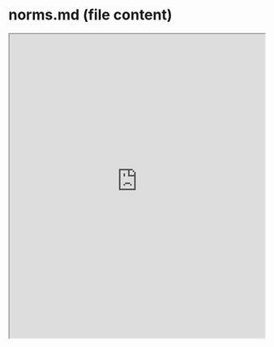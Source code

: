 # norms.md (file content)
<iframe src="https://raw.githubusercontent.com/hajarzaid/hajarzaid.github.io/4ec787b43fe746747182f14a61d10e228283a3f4/Notes.md" width="100%" height="600px"></iframe>
